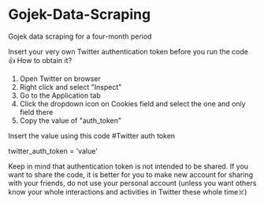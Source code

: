 # Gojek-Data-Scraping
Gojek data scraping for a four-month period

Insert your very own Twitter authentication token before you run the code 👍
How to obtain it? 
1. Open Twitter on browser
2. Right click and select "Inspect"
3. Go to the Application tab
4. Click the dropdown icon on Cookies field and select the one and only field there
5. Copy the value of "auth_token"

Insert the value using this code
#Twitter auth token

twitter_auth_token = 'value'

Keep in mind that authentication token is not intended to be shared. If you want to share the code, it is better for you to make new account for sharing with your friends, do not use your personal account (unless you want others know your whole interactions and activities in Twitter these whole time☠️)

